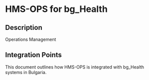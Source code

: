 # HMS-OPS for bg_Health

## Description

Operations Management

## Integration Points

This document outlines how HMS-OPS is integrated with bg_Health systems in Bulgaria.
